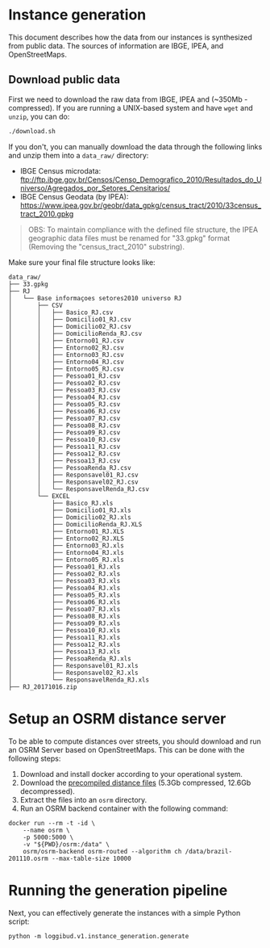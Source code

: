 Instance generation
===================

This document describes how the data from our instances is synthesized from public data.
The sources of information are IBGE, IPEA, and OpenStreetMaps.


## Download public data

First we need to download the raw data from IBGE, IPEA and (\~350Mb - compressed). If you
are running a UNIX-based system and have `wget` and `unzip`, you can do:


```bash
./download.sh

```

If you don't, you can manually download the data through the following links and unzip
them into a `data_raw/` directory:

* IBGE Census microdata: ftp://ftp.ibge.gov.br/Censos/Censo_Demografico_2010/Resultados_do_Universo/Agregados_por_Setores_Censitarios/
* IBGE Census Geodata (by IPEA):
https://www.ipea.gov.br/geobr/data_gpkg/census_tract/2010/33census_tract_2010.gpkg

> OBS: To maintain compliance with the defined file structure,
> the IPEA geographic data files must be renamed for "33.gpkg" format 
> (Removing the "census_tract_2010" substring).

Make sure your final file structure looks like:

```
data_raw/
├── 33.gpkg
├── RJ
│   └── Base informaçoes setores2010 universo RJ
│       ├── CSV
│       │   ├── Basico_RJ.csv
│       │   ├── Domicilio01_RJ.csv
│       │   ├── Domicilio02_RJ.csv
│       │   ├── DomicilioRenda_RJ.csv
│       │   ├── Entorno01_RJ.csv
│       │   ├── Entorno02_RJ.csv
│       │   ├── Entorno03_RJ.csv
│       │   ├── Entorno04_RJ.csv
│       │   ├── Entorno05_RJ.csv
│       │   ├── Pessoa01_RJ.csv
│       │   ├── Pessoa02_RJ.csv
│       │   ├── Pessoa03_RJ.csv
│       │   ├── Pessoa04_RJ.csv
│       │   ├── Pessoa05_RJ.csv
│       │   ├── Pessoa06_RJ.csv
│       │   ├── Pessoa07_RJ.csv
│       │   ├── Pessoa08_RJ.csv
│       │   ├── Pessoa09_RJ.csv
│       │   ├── Pessoa10_RJ.csv
│       │   ├── Pessoa11_RJ.csv
│       │   ├── Pessoa12_RJ.csv
│       │   ├── Pessoa13_RJ.csv
│       │   ├── PessoaRenda_RJ.csv
│       │   ├── Responsavel01_RJ.csv
│       │   ├── Responsavel02_RJ.csv
│       │   └── ResponsavelRenda_RJ.csv
│       └── EXCEL
│           ├── Basico_RJ.xls
│           ├── Domicilio01_RJ.xls
│           ├── Domicilio02_RJ.xls
│           ├── DomicilioRenda_RJ.XLS
│           ├── Entorno01_RJ.XLS
│           ├── Entorno02_RJ.XLS
│           ├── Entorno03_RJ.xls
│           ├── Entorno04_RJ.xls
│           ├── Entorno05_RJ.xls
│           ├── Pessoa01_RJ.xls
│           ├── Pessoa02_RJ.xls
│           ├── Pessoa03_RJ.xls
│           ├── Pessoa04_RJ.xls
│           ├── Pessoa05_RJ.xls
│           ├── Pessoa06_RJ.xls
│           ├── Pessoa07_RJ.xls
│           ├── Pessoa08_RJ.xls
│           ├── Pessoa09_RJ.xls
│           ├── Pessoa10_RJ.xls
│           ├── Pessoa11_RJ.xls
│           ├── Pessoa12_RJ.xls
│           ├── Pessoa13_RJ.xls
│           ├── PessoaRenda_RJ.xls
│           ├── Responsavel01_RJ.xls
│           ├── Responsavel02_RJ.xls
│           └── ResponsavelRenda_RJ.xls
├── RJ_20171016.zip
```

# Setup an OSRM distance server

To be able to compute distances over streets, you should download and run an
OSRM Server based on OpenStreetMaps. This can be done with the following steps:

1. Download and install docker according to your operational system.
2. Download the [precompiled distance files](https://loggibud.s3.amazonaws.com/osrm/osrm.zip) (5.3Gb compressed, 12.6Gb decompressed).
3. Extract the files into an `osrm` directory.
3. Run an OSRM backend container with the following command:

```
docker run --rm -t -id \
    --name osrm \
    -p 5000:5000 \
    -v "${PWD}/osrm:/data" \
    osrm/osrm-backend osrm-routed --algorithm ch /data/brazil-201110.osrm --max-table-size 10000
```

# Running the generation pipeline

Next, you can effectively generate the instances with a simple Python script:

```
python -m loggibud.v1.instance_generation.generate
```
